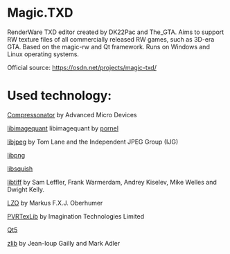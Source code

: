# Magic.TXD
 RenderWare TXD editor created by DK22Pac and The_GTA. Aims to support RW texture files of all commercially released RW games, such as 3D-era GTA. Based on the magic-rw and Qt framework. Runs on Windows and Linux operating systems.

Official source: https://osdn.net/projects/magic-txd/
 
 # Used technology:

[Compressonator](http://gpuopen.com/gaming-product/compressonator/) by Advanced Micro Devices

[libimagequant](https://github.com/pornel/pngquant/tree/master/lib) libimagequant by [pornel](https://github.com/pornel)

[libjpeg](http://libjpeg.sourceforge.net/) by Tom Lane and the Independent JPEG Group (IJG)

[libpng](http://www.libpng.org/pub/png/libpng.html) 

[libsquish](https://sourceforge.net/projects/libsquish/)

[libtiff](http://www.libtiff.org/) by Sam Leffler, Frank Warmerdam, Andrey Kiselev, Mike Welles and Dwight Kelly.

[LZO](http://www.oberhumer.com/opensource/lzo/) by Markus F.X.J. Oberhumer

[PVRTexLib](https://community.imgtec.com/developers/powervr/graphics-sdk/) by Imagination Technologies Limited

[Qt5](https://www.qt.io/)

[zlib](https://www.zlib.net/) by Jean-loup Gailly and Mark Adler
